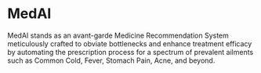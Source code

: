 # MedAI
MedAI stands as an avant-garde Medicine Recommendation System meticulously crafted to obviate bottlenecks and enhance treatment efficacy by automating the prescription process for a spectrum of prevalent ailments such as Common Cold, Fever, Stomach Pain, Acne, and beyond.
